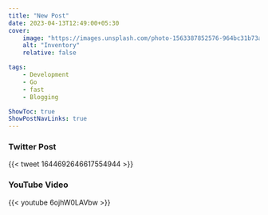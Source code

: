 ```yaml
---
title: "New Post"
date: 2023-04-13T12:49:00+05:30
cover:
    image: "https://images.unsplash.com/photo-1563387852576-964bc31b73af"
    alt: "Inventory"
    relative: false

tags:
    - Development
    - Go
    - fast
    - Blogging

ShowToc: true
ShowPostNavLinks: true
---
```


### Twitter Post

{{< tweet 1644692646617554944 >}}

### YouTube Video

{{< youtube 6ojhW0LAVbw >}}